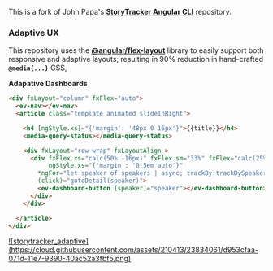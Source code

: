 This is a fork of John Papa's **[StoryTracker Angular CLI](https://github.com/johnpapa/angular-event-view-cli)** repository.

### Adaptive UX

This repository uses the **[@angular/flex-layout](http://www.github.com/angular/flex-layout)** library to easily support both responsive and adaptive layouts; resulting in 90% reduction in hand-crafted **`@media{...}`** CSS,

**Adapative Dashboards**

```html
<div fxLayout="column" fxFlex="auto">
  <ev-nav></ev-nav>
  <article class="template animated slideInRight">

    <h4 [ngStyle.xs]="{'margin': '48px 0 16px'}">{{title}}</h4>
    <media-query-status></media-query-status>

    <div fxLayout="row wrap" fxLayoutAlign >
      <div fxFlex.xs="calc(50% -16px)" fxFlex.sm="33%" fxFlex="calc(25% - 16px)"
           ngStyle.xs="{'margin': '0.5em auto'}"
        *ngFor="let speaker of speakers | async; trackBy:trackBySpeakers"
        (click)="gotoDetail(speaker)">
        <ev-dashboard-button [speaker]="speaker"></ev-dashboard-button>
      </div>
    </div>

  </article>
</div>
```

<a href="https://github.com/ThomasBurleson/angular-event-view-cli/blob/master/src/app/dashboard/dashboard.component.html#L4-L6">
![storytracker_adaptive](https://cloud.githubusercontent.com/assets/210413/23834061/d953cfaa-071d-11e7-9390-40ac52a3fbf5.png)
</a>

